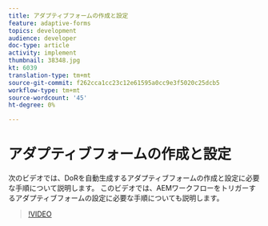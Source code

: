 ```yaml
---
title: アダプティブフォームの作成と設定
feature: adaptive-forms
topics: development
audience: developer
doc-type: article
activity: implement
thumbnail: 38348.jpg
kt: 6039
translation-type: tm+mt
source-git-commit: f262cca1cc23c12e61595a0cc9e3f5020c25dcb5
workflow-type: tm+mt
source-wordcount: '45'
ht-degree: 0%

---
```


# アダプティブフォームの作成と設定

次のビデオでは、DoRを自動生成するアダプティブフォームの作成と設定に必要な手順について説明します。 このビデオでは、AEMワークフローをトリガーするアダプティブフォームの設定に必要な手順についても説明します。

>[!VIDEO](https://video.tv.adobe.com/v/38348/?quality=9&learn=on)

